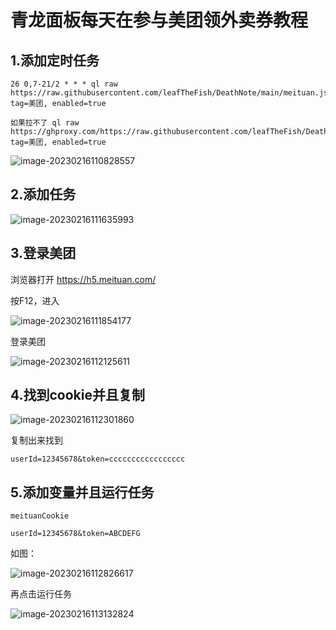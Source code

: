 # 青龙面板每天在参与美团领外卖券教程

## 1.添加定时任务

```
26 0,7-21/2 * * * ql raw https://raw.githubusercontent.com/leafTheFish/DeathNote/main/meituan.js, tag=美团, enabled=true

如果拉不了 ql raw https://ghproxy.com/https://raw.githubusercontent.com/leafTheFish/DeathNote/main/meituan.js, tag=美团, enabled=true
```

![image-20230216110828557](https://imgoss.xgss.net/picgo/image-20230216110828557.png?aliyun)



## 2.添加任务

![image-20230216111635993](https://imgoss.xgss.net/picgo/image-20230216111635993.png?aliyun)

## 3.登录美团

浏览器打开 https://h5.meituan.com/

按F12，进入

![image-20230216111854177](https://imgoss.xgss.net/picgo/image-20230216111854177.png?aliyun)

登录美团

![image-20230216112125611](https://imgoss.xgss.net/picgo/image-20230216112125611.png?aliyun)

## 4.找到cookie并且复制

![image-20230216112301860](https://imgoss.xgss.net/picgo/image-20230216112301860.png?aliyun)

复制出来找到

```
userId=12345678&token=ccccccccccccccccc
```

## 5.添加变量并且运行任务

```
meituanCookie

userId=12345678&token=ABCDEFG
```

如图：

![image-20230216112826617](https://imgoss.xgss.net/picgo/image-20230216112826617.png?aliyun)

再点击运行任务

![image-20230216113132824](https://imgoss.xgss.net/picgo/image-20230216113132824.png?aliyun)

